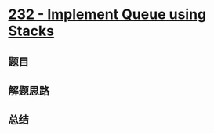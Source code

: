 # [232 - Implement Queue using Stacks](https://leetcode.com/problems/implement-queue-using-stacks/)

## 题目


## 解题思路


## 总结


